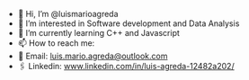 - 👋 Hi, I’m @luismarioagreda
- 👀 I’m interested in Software development and Data Analysis
- 🌱 I’m currently learning C++ and Javascript
- 📫 How to reach me:
-   📧 Email: luis.mario.agreda@outlook.com
-   🖇️ Linkedin: www.linkedin.com/in/luis-agreda-12482a202/

<!---
LuisAgr93539926/LuisAgr93539926 is a ✨ special ✨ repository because its `README.md` (this file) appears on your GitHub profile.
You can click the Preview link to take a look at your changes.
--->
